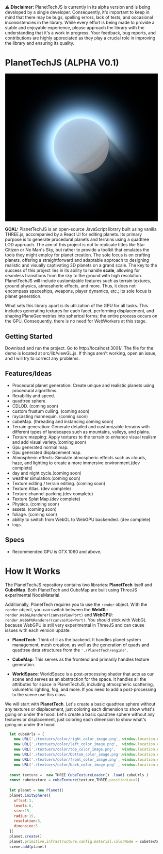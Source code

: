 ⚠️ **Disclaimer:** PlanetTechJS is currently in its alpha version and is being developed by a single developer. Consequently, it's important to keep in mind that there may be bugs, spelling errors, lack of tests, and occasional inconsistencies in the library. While every effort is being made to provide a stable and enjoyable experience, please approach the library with the understanding that it's a work in progress. Your feedback, bug reports, and contributions are highly appreciated as they play a crucial role in improving the library and ensuring its quality.


# PlanetTechJS (ALPHA V0.1) 
<p align="center">
  <img src="./assets/readmeImg/atmo15.png" />
</p>


**GOAL:**
PlanetTechJS is an open-source JavaScript library built using vanilla THREE.js, accompanied by a React UI for editing planets. Its primary purpose is to generate procedural planets and terrains using a quadtree LOD approach. The aim of this project is not to replicate titles like Star Citizen or No Man's Sky, but rather to provide a toolkit that emulates the tools they might employ for planet creation. The sole focus is on crafting planets, offering a straightforward and adaptable approach to designing realistic and visually captivating 3D planets on a grand scale. The key to the success of this project lies in its ability to handle **scale**, allowing for seamless transitions from the sky to the ground with high resolution. PlanetTechJS will include customizable features such as terrain textures, ground physics, atmospheric effects, and more. Thus, it does not encompass spaceships, weapons, player dynamics, etc.; its sole focus is planet generation.

What sets this library apart is its utilization of the GPU for all tasks. This includes generating textures for each facet, performing displacement, and shaping PlaneGeometries into spherical forms; the entire process occurs on the GPU. Consequently, there is no need for WebWorkers at this stage.

## Getting Started
Download and run the project. Go to http://localhost:3001/. The file for the demo is located at src/lib/viewGL.js. If things aren't working, open an issue, and I will try to correct any problems.


## Features/Ideas
- Procedural planet generation: Create unique and realistic planets using procedural algorithms.
- flexability and speed.
- quadtree sphere.
- CDLOD. (coming soon)
- custom frustum culling. (coming soon)
- raycasting mannequin. (coming soon)
- cubeMap. (threading and instancing coming soon)
- Terrain generation: Generate detailed and customizable terrains with different types of landscapes such as mountains, valleys, and plains.
- Texture mapping: Apply textures to the terrain to enhance visual realism and add visual variety.(coming soon)
- Gpu generated normal map.
- Gpu generated displacement map.
- Atmospheric effects: Simulate atmospheric effects such as clouds, haze, and lighting to create a more immersive environment.(dev complete)
- day and night cycle.(coming soon)
- weather simulation.(coming soon)
- Texture editing / terrain editing. (coming soon)
- Texture Atlas. (dev complete)
- Texture channel packing.(dev complete)
- Texture Splat Map.(dev complete)
- Physics. (coming soon)
- assets.  (coming soon)
- foliage. (coming soon)
- ability to switch from WebGL to WebGPU backended. (dev complete)
- logs.

## Specs
- Recommended GPU is GTX 1060 and above.

# How It Works
The PlanetTechJS repository contains two libraries: **PlanetTech** itself and **CubeMap**. Both PlanetTech and CubeMap are built using ThreeJS experimental NodeMaterial.

Additionally, PlanetTech requires you to use the `render` object. With the `render` object, you can switch between the **WebGL**: `render.WebGLRenderer(canvasViewPort)` and **WebGPU**: `render.WebGPURenderer(canvasViewPort)`. You should stick with WebGL because WebGPU is still very experimental in ThreeJS and can cause issues with each version update.

- **PlanetTech**: Think of it as the backend. It handles planet system management, mesh creation, as well as the generation of quads and quadtree data structures from the `'./PlanetTech/engine'`.

- **CubeMap**: This serves as the frontend and primarily handles texture generation.

- **WorldSpace**: WorldSpace is a post-processing shader that acts as our scene and serves as an abstraction for the space. It handles all the attributes for space in PlanetTechJS, including atmospheric scattering, volumetric lighting, fog, and more. If you need to add a post-processing to the scene use this class.

We will start with **PlanetTech**. Let's create a basic quadtree sphere without any textures or displacement, just coloring each dimension to show what's going on under the hood.
Let's create a basic quadtree sphere without any textures or displacement, just coloring each dimension to show what's going on under the hood.

```javascript
  let cubeUrls = [
    new URL('./textuers/color/right_color_image.png', window.location.origin).href,
    new URL('./textuers/color/left_color_image.png',  window.location.origin).href,
    new URL('./textuers/color/top_color_image.png',   window.location.origin).href,
    new URL('./textuers/color/bottom_color_image.png',window.location.origin).href,
    new URL('./textuers/color/front_color_image.png', window.location.origin).href,
    new URL('./textuers/color/back_color_image.png' , window.location.origin).href, ]

  const texture =  new THREE.CubeTextureLoader() .load( cubeUrls )
  const cubetexture = cubeTexture(texture,THREE.positionLocal)
  
  let planet = new Planet()
  planet.initSphere({
    offset:1,
    levels:6,
    size:15,
    radius:15,
    resolution:5,
    dimension:5
  })
  planet.create()
  planet.primitive.infrastructure.config.material.colorNode = cubetexture
  scene.add(planet)
```
 